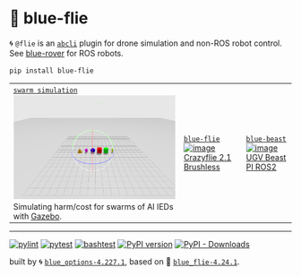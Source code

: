 # 🦋 blue-flie

🌀 `@flie` is an [`abcli`](https://github.com/kamangir/awesome-bash-cli) plugin for drone simulation and non-ROS robot control. See [blue-rover](https://github.com/kamangir/blue-rover) for ROS robots.

```bash
pip install blue-flie
```

|   |   |   |
| --- | --- | --- |
| [`swarm simulation`](./blue_flie/sim/docs) [![image](https://github.com/kamangir/assets/blob/main/gazebo-gif-1/gazebo-gif-1.gif?raw=true)](./blue_flie/sim/docs) Simulating harm/cost for swarms of AI IEDs with [Gazebo](https://gazebosim.org/home). | [`blue-flie`](./blue_flie/docs) [![image](https://www.bitcraze.io/images/documentation/overview/system_overview.jpg)](./blue_flie/docs) [Crazyflie 2.1 Brushless](https://www.bitcraze.io/products/crazyflie-2-1-brushless/) | [`blue-beast`](https://github.com/kamangir/blue-rover/blob/main/blue_rover/docs/blue-beast.md) [![image](https://github.com/waveshareteam/ugv_rpi/raw/main/media/UGV-Rover-details-23.jpg)](https://github.com/kamangir/blue-rover/blob/main/blue_rover/docs/blue-beast.md) [UGV Beast PI ROS2](https://www.waveshare.com/wiki/UGV_Beast_PI_ROS2) |

---


[![pylint](https://github.com/kamangir/blue-flie/actions/workflows/pylint.yml/badge.svg)](https://github.com/kamangir/blue-flie/actions/workflows/pylint.yml) [![pytest](https://github.com/kamangir/blue-flie/actions/workflows/pytest.yml/badge.svg)](https://github.com/kamangir/blue-flie/actions/workflows/pytest.yml) [![bashtest](https://github.com/kamangir/blue-flie/actions/workflows/bashtest.yml/badge.svg)](https://github.com/kamangir/blue-flie/actions/workflows/bashtest.yml) [![PyPI version](https://img.shields.io/pypi/v/blue-flie.svg)](https://pypi.org/project/blue-flie/) [![PyPI - Downloads](https://img.shields.io/pypi/dd/blue-flie)](https://pypistats.org/packages/blue-flie)

built by 🌀 [`blue_options-4.227.1`](https://github.com/kamangir/awesome-bash-cli), based on 🦋 [`blue_flie-4.24.1`](https://github.com/kamangir/blue-flie).
